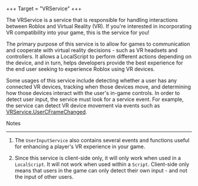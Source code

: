 +++
Target = "VRService"
+++

The VRService is a service that is responsible for handling interactions between Roblox and Virtual Reality (VR). If you're interested in incorporating VR compatibility into your game, this is the service for you!The primary purpose of this service is to allow for games to communication and cooperate with virtual reality decisions - such as VR headsets and controllers. It allows a LocalScript to perform different actions depending on the device, and in turn, helps developers provide the best experience for the end user seeking to experience Roblox using VR devices.Some usages of this service include detecting whether a user has any connected VR devices, tracking when those devices move, and determining how those devices interact with the user's in-game controls. In order to detect user input, the service must look for a service event. For example, the service can detect  VR device movement via events such as [VRService.UserCFrameChanged](https://developer.roblox.com/api-reference/event/VRService/UserCFrameChanged).Notes---------- 1. The `UserInputService` also contains several events and functions useful for enhancing a player's VR experience in your game. 2. Since this service is client-side only, it will only work when used in a `LocalScript`. It will not work when used within a `Script`. Client-side only means that users in the game can only detect their own input - and not the input of other users.